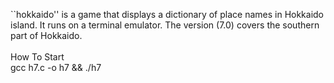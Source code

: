 ``hokkaido'' is a game that displays a dictionary of place names in Hokkaido
island. It runs on a terminal emulator. The version (7.0) covers the southern
part of Hokkaido.<BR>
<BR>
How To Start<BR>
gcc h7.c -o h7 && ./h7

